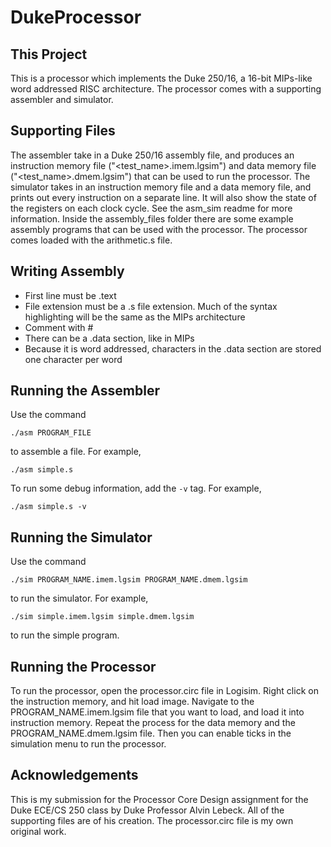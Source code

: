 # DukeProcessor

## This Project
This is a processor which implements the Duke 250/16, a 16-bit MIPs-like word addressed RISC architecture. The processor comes with a supporting assembler and simulator.

## Supporting Files
The assembler take in a Duke 250/16 assembly file, and produces an instruction memory file ("\<test_name\>.imem.lgsim") and data memory file ("\<test_name\>.dmem.lgsim") that can be used to run the processor. The simulator takes in an instruction memory file and a data memory file, and prints out every instruction on a separate line. It will also show the state of the registers on each clock cycle. See the asm_sim readme for more information. Inside the assembly_files folder there are some example assembly programs that can be used with the processor. The processor comes loaded with the arithmetic.s file. 

## Writing Assembly
- First line must be .text
- File extension must be a .s file extension. Much of the syntax highlighting will be the same as the MIPs architecture
- Comment with #
- There can be a .data section, like in MIPs
- Because it is word addressed, characters in the .data section are stored one character per word

## Running the Assembler
Use the command
``` 
./asm PROGRAM_FILE
```
to assemble a file. For example, 
```
./asm simple.s
```
To run some debug information, add the ```-v``` tag. For example,
```
./asm simple.s -v
```

## Running the Simulator
Use the command 
```
./sim PROGRAM_NAME.imem.lgsim PROGRAM_NAME.dmem.lgsim
```
to run the simulator. For example, 
```
./sim simple.imem.lgsim simple.dmem.lgsim
```
to run the simple program.

## Running the Processor
To run the processor, open the processor.circ file in Logisim. Right click on the instruction memory, and hit load image. Navigate to the PROGRAM_NAME.imem.lgsim file that you want to load, and load it into instruction memory. Repeat the process for the data memory and the PROGRAM_NAME.dmem.lgsim file. Then you can enable ticks in the simulation menu to run the processor. 

## Acknowledgements
This is my submission for the Processor Core Design assignment for the Duke ECE/CS 250 class by Duke Professor Alvin Lebeck. All of the supporting files are of his creation. The processor.circ file is my own original work.
